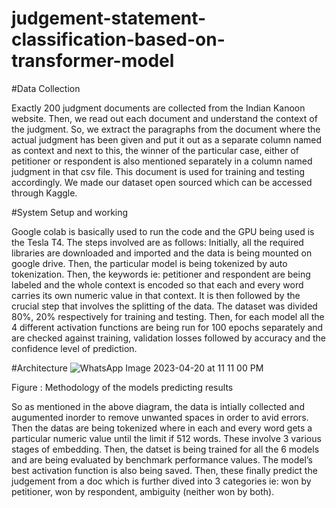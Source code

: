 # judgement-statement-classification-based-on-transformer-model

#Data Collection

Exactly 200 judgment documents are collected from the Indian Kanoon website. Then, we read out each document and understand the context of the judgment. So, we extract the paragraphs from the document where the actual judgment has been given and put it out as a separate column named as context and next to this, the winner of the particular case, either of petitioner or respondent is also mentioned separately in a column named judgment in that csv file. This document is used for training and testing accordingly. We made our dataset open sourced which can be accessed through Kaggle.

#System Setup and working

Google colab is basically used to run the code and the GPU being used is the Tesla T4. The steps involved are as follows: Initially, all the required libraries are downloaded and imported and the data is being mounted on google drive. Then, the particular model is being tokenized by auto tokenization. Then, the keywords ie: petitioner and respondent are being labeled and the whole context is encoded so that each and every word carries its own numeric value in that context. It is then followed by the crucial step that involves the splitting of the data. The dataset was divided 80%, 20% respectively for training and testing. Then, for each model all the 4 different activation functions are being run for 100 epochs separately and are checked against training, validation losses followed by accuracy and the confidence level of prediction.

#Architecture
![WhatsApp Image 2023-04-20 at 11 11 00 PM](https://user-images.githubusercontent.com/82310227/233445634-d40bda9e-e0c1-4ea7-9086-d50a6da064f1.jpeg)

 
Figure : Methodology of the models predicting results

So as mentioned in the above diagram, the data is intially collected and augumented inorder to remove unwanted spaces in order to avid errors. Then the datas are being tokenized where in each and every word gets a particular numeric value until the limit if 512 words. These involve 3 various stages of embedding. Then, the datset is being trained for all the 6 models and are being evaluated by benchmark performance values. The model’s best activation function is also being saved. Then, these finally predict the judgement from a doc which is further dived into 3 categories ie: won by petitioner, won by respondent, ambiguity (neither won by both).
